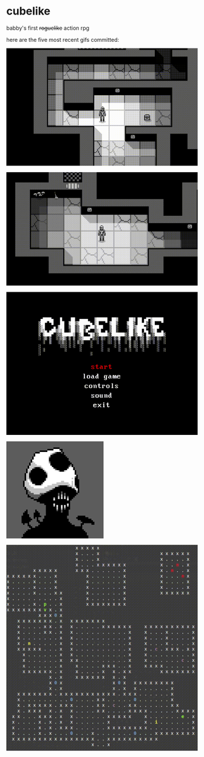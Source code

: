 # cubelike
babby's first ~~roguelike~~ action rpg 

here are the five most recent gifs committed:

![97_dynamic_lighting_2.gif](gifs/97_dynamic_lighting_2.gif?raw=true "97_dynamic_lighting_2")

![96_dynamic_lighting.gif](gifs/96_dynamic_lighting.gif?raw=true "96_dynamic_lighting")

![95_new_font.gif](gifs/95_new_font.gif?raw=true "95_new_font")

![94_basileus.gif](gifs/94_basileus.gif?raw=true "94_basileus")

![93_dungeon_gen_4.gif](gifs/93_dungeon_gen_4.gif?raw=true "93_dungeon_gen_4")

